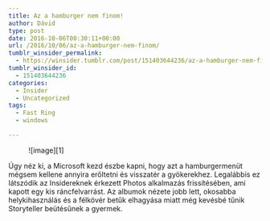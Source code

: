 ```yaml
---
title: Az a hamburger nem finom!
author: Dávid
type: post
date: 2016-10-06T00:30:11+00:00
url: /2016/10/06/az-a-hamburger-nem-finom/
tumblr_winsider_permalink:
  - https://winsider.tumblr.com/post/151403644236/az-a-hamburger-nem-finom
tumblr_winsider_id:
  - 151403644236
categories:
  - Insider
  - Uncategorized
tags:
  - Fast Ring
  - windows

---
```

<figure class="tmblr-full">![image][1]</figure> 

Úgy néz ki, a Microsoft kezd észbe kapni, hogy azt a hamburgermenüt mégsem kellene annyira erőltetni és visszatér a gyökerekhez. Legalábbis ez látszódik az Insidereknek érkezett Photos alkalmazás frissítésében, ami kapott egy kis ráncfelvarrást. Az albumok nézete jobb lett, okosabba helykihasználás és a félkövér betűk elhagyása miatt még kevésbé tűnik Storyteller beütésűnek a gyermek.

 [1]: https://68.media.tumblr.com/0ad7667e7147474d0b66452025ad7d42/tumblr_inline_oelnsqWo8R1s8ggd7_540.jpg